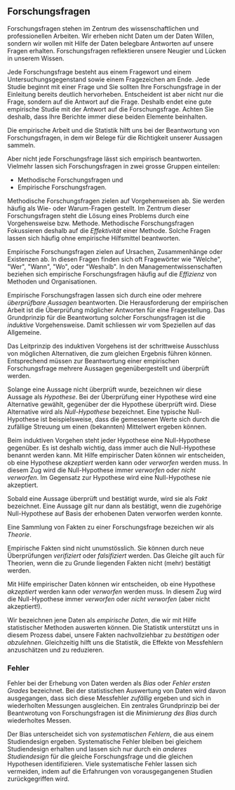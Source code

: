 ## Forschungsfragen

Forschungsfragen stehen im Zentrum des wissenschaftlichen und professionellen Arbeiten. Wir erheben nicht Daten um der Daten Willen, sondern wir wollen mit Hilfe der Daten belegbare Antworten auf unsere Fragen erhalten. Forschungsfragen reflektieren unsere Neugier und Lücken in unserem Wissen.

Jede Forschungsfrage besteht aus einem Fragewort und einem Untersuchungsgegenstand sowie einem Fragezeichen am Ende. Jede Studie beginnt mit einer Frage und Sie sollten Ihre Forschungsfrage in der Einleitung bereits deutlich hervorheben. Entscheident ist aber nicht nur die Frage, sondern auf die Antwort auf die Frage. Deshalb endet eine gute empirische Studie mit der Antwort auf die Forschungsfrage. Achten Sie deshalb, dass Ihre Berichte immer diese beiden Elemente beinhalten. 

Die empirische Arbeit und die Statistik hilft uns bei der Beantwortung von Forschungsfragen, in dem wir Belege für die Richtigkeit unserer Aussagen sammeln. 

Aber nicht jede Forschungsfrage lässt sich empirisch beantworten. Vielmehr lassen sich Forschungsfragen in zwei grosse Gruppen einteilen: 

- Methodische Forschungsfragen und
- Empirische Forschungsfragen. 

Methodische Forschungsfragen zielen auf Vorgehenweisen ab. Sie werden häufig als Wie- oder Warum-Fragen gestellt. Im Zentrum dieser Forschungsfragen steht die Lösung eines Problems durch eine Vorgehensweise bzw. Methode. Methodische Forschungsfragen Fokussieren deshalb auf die *Effektivität* einer Methode. Solche Fragen lassen sich häufig ohne empirische Hilfsmittel beantworten.

Empirische Forschungsfragen zielen auf Ursachen, Zusammenhänge oder Existenzen ab. In diesen Fragen finden sich oft Fragewörter wie "Welche", "Wer", "Wann", "Wo", oder "Weshalb". In den Managementwissenschaften beziehen sich empirische Forschungsfragen häufig auf die *Effizienz* von Methoden und Organisationen.

Empirische Forschungsfragen lassen sich durch eine oder mehrere *überprüfbare Aussagen* beantworten. Die Herausforderung der empirischen Arbeit ist die Überprüfung möglicher Antworten für eine Fragestellung. Das Grundprinzip für die Beantwortung solcher Forschungsfragen ist die *induktive* Vorgehensweise. Damit schliessen wir vom Speziellen auf das Allgemeine.

Das Leitprinzip des induktiven Vorgehens ist der schrittweise Ausschluss von möglichen Alternativen, die zum gleichen Ergebnis führen können. Entsprechend müssen zur Beantwortung einer empirischen Forschungsfrage mehrere Aussagen gegenübergestellt und überprüft werden. 

Solange eine Aussage nicht überprüft wurde, bezeichnen wir diese Aussage als *Hypothese*. Bei der Überprüfung einer Hypothese wird eine Alternative gewählt, gegenüber der die Hypothese überprüft wird. Diese Alternative wird als *Null-Hypothese* bezeichnet. Eine typische Null-Hypothese ist beispielsweise, dass die gemessenen Werte sich durch die zufällige Streuung um einen (bekannten) Mittelwert ergeben können.

Beim induktiven Vorgehen steht jeder Hypothese eine Null-Hypothese gegenüber. Es ist deshalb wichtig, dass immer auch die Null-Hypothese benannt werden kann. Mit Hilfe empirischer Daten können wir entscheiden, ob eine Hypothese *akzeptiert* werden kann oder *verworfen* werden muss. In diesem Zug wird die Null-Hypothese immer *verworfen* oder *nicht verworfen*. Im Gegensatz zur Hypothese wird eine Null-Hypothese nie akzeptiert.

Sobald eine Aussage überprüft und bestätigt wurde, wird sie als *Fakt* bezeichnet. Eine Aussage gilt nur dann als bestätigt, wenn die zugehörige Null-Hypothese auf Basis der erhobenen Daten verworfen werden konnte.

Eine Sammlung von Fakten zu einer Forschungsfrage bezeichen wir als *Theorie*.

Empirische Fakten sind nicht unumstösslich. Sie können durch neue Überprüfungen *verifiziert* oder *falsifiziert* werden. Das Gleiche gilt auch für Theorien, wenn die zu Grunde liegenden Fakten nicht (mehr) bestätigt werden. 

Mit Hilfe empirischer Daten können wir entscheiden, ob eine Hypothese *akzeptiert* werden kann oder *verworfen* werden muss. In diesem Zug wird die Null-Hypothese immer *verworfen* oder *nicht verworfen* (aber nicht akzeptiert!). 

Wir bezeichnen jene Daten als *empirische Daten*, die wir mit Hilfe statistischer Methoden auswerten können. Die Statistik unterstützt uns in diesem Prozess dabei, unsere Fakten nachvollziehbar zu *bestätigen* oder *abzulehnen*. Gleichzeitig hilft uns die Statistik, die Effekte von Messfehlern anzuschätzen und zu reduzieren.


### Fehler

Fehler bei der Erhebung von Daten werden als *Bias* oder *Fehler ersten Grades* bezeichnet. Bei der statistischen Auswertung von Daten wird davon ausgegangen, dass sich diese Messfehler *zufällig* ergeben und sich in wiederholten Messungen ausgleichen. Ein zentrales Grundprinzip bei der Beantwrotung von Forschungsfragen ist die *Minimierung des Bias* durch wiederholtes Messen. 

Der Bias unterscheidet sich von *systematischen Fehlern*, die aus einem Studiendesign ergeben. Systematische Fehler bleiben bei gleichem Studiendesign erhalten und lassen sich nur durch ein *anderes Studiendesign* für die gleiche Forschungsfrage und die gleichen Hypothesen identifizieren. Viele systematische Fehler lassen sich vermeiden, indem auf die Erfahrungen von vorausgegangenen Studien zurückgegriffen wird. 
